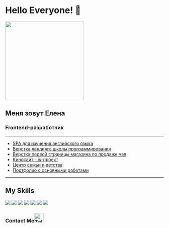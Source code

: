 # Hello Everyone! 👋
<img src="https://img.freepik.com/premium-vector/digital-workers-no-maiden-working-flat-vector_864013-961.jpg?w=826" width="250" height="250">


## Меня зовут Елена
### Frontend-разработчик
---

* [SPA для изучения английского языка](https://elboyko.github.io/react-english-words/)
* [Верстка лендинга школы программирования](https://elboyko.github.io/Kontur/)
* [Верстка первой страницы магазина по продаже чая](https://elboyko.github.io/TeaSite/)
* [Киносайт - js-проект](https://elboyko.github.io/js-project/)
* [Центр семьи и детства](https://github.com/elboyko/project2_fund/)
* [Портфолио с основными работами](https://elboyko.github.io/portfolio/)
   
---  

## My Skills
<div style="display: inline;">
    <img src="https://img.icons8.com/color/48/000000/html-5.png"/>
    <img src="https://img.icons8.com/color/48/000000/css3.png"/>
    <img src="https://img.icons8.com/windows/48/000000/sass.png"/>
    <img src="https://img.icons8.com/color/48/000000/javascript.png"/>
    <img src="https://img.icons8.com/color/48/000000/figma--v1.png"/>
    <img src="https://img.icons8.com/color/48/000000/bootstrap.png"/>
    <img src="https://img.icons8.com/officel/40/000000/react.png"/>
</div>

###  Contact Me[<img src="https://upload.wikimedia.org/wikipedia/commons/8/82/Telegram_logo.svg" alt="Telegram" width="30">](https://t.me/ElnaBT)
